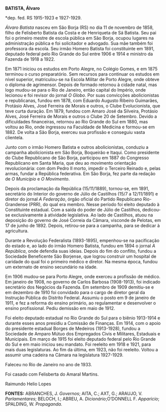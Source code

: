 **BATISTA, Álvaro**

\*dep. fed. RS 1915-1923 e 1927-1929.

*Álvaro Batista* nasceu em São Borja (RS) no dia 11 de novembro de 1858,
filho de Felisberto Batista da Costa e de Henriqueta de Sá Batista. Seu
pai foi o primeiro mestre de escola pública em São Borja, ocupou lugares
na administração pública e foi solicitador e advogado. Sua mãe também
foi professora da escola. Seu irmão Homero Batista foi constituinte em
1891, deputado federal pelo Rio Grande do Sul entre 1906 e 1914 e
ministro da Fazenda de 1918 a 1922.

Em 1871 iniciou os estudos em Porto Alegre, no Colégio Gomes, e em 1875
terminou o curso preparatório. Sem recursos para continuar os estudos em
nível superior, matriculou-se na Escola Militar de Porto Alegre, onde
obteve o diploma de agrimensor. Depois de formado retornou à cidade
natal, mas logo mudou-se para o Rio de Janeiro, então capital do
Império, onde lecionou e foi revisor do jornal *O Globo*. Por suas
convicções abolicionistas e republicanas, fundou em 1878, com Eduardo
Augusto Ribeiro Guimarães, Protásio Alves, José Ferreira de Morais e
outros, o Clube Evolucionista, que teve curta duração. Em 1879, fundou
com Amaro José da Silveira, Protásio Alves, José Ferreira de Morais e
outros o Clube 20 de Setembro. Devido a dificuldades financeiras,
retornou ao Rio Grande do Sul em 1880, mas voltou ao Rio, onde ingressou
na Faculdade de Medicina e formou-se em 1882. De volta a São Borja,
exerceu sua profissão e conseguiu vasta clientela.

Junto com o irmão Homero Batista e outros abolicionistas, conduziu a
campanha abolicionista em São Borja, Boqueirão e Itaqui. Como presidente
do Clube Republicano de São Borja, participou em 1887 do Congresso
Republicano em Santa Maria, que deu ao movimento orientação
revolucionária: com dom Pedro II morto, impedir o Terceiro Reinado e,
pelas armas, fundar a República federativa. Em São Borja, fez parte da
redação de *O Município* e *O Movimento*.

Depois da proclamação da República (15/11/1889), tornou-se, em 1891,
secretário do Interior do governo de Júlio de Castilhos (15/7 a
12/11/1891) e diretor do jornal *A Federação*, órgão oficial do Partido
Republicano Rio-Grandense (PRR), do qual era membro. Nesse período foi
eleito deputado à Constituinte estadual. Com a saída do poder de Júlio
de Castilhos, dedicou-se exclusivamente à atividade legislativa. Ao lado
de Castilhos, atuou na deposição do governo de José Correia da Câmara,
visconde de Pelotas, em 17 de junho de 1892. Depois, retirou-se para a
campanha, para se dedicar à agricultura.

Durante a Revolução Federalista (1893-1895), empenhou-se na pacificação
do estado e, ao lado do irmão Homero Batista, fundou em 1894 o jornal *A
República*, onde defendia suas ideias. Depois do fim do conflito, fundou
a Sociedade Beneficente São Borjense, que logrou construir um hospital
de caridade do qual foi o primeiro médico e diretor. Na mesma época,
fundou um externato de ensino secundário na idade.

Em 1906 mudou-se para Porto Alegre, onde exerceu a profissão de médico.
Em janeiro de 1908, no governo de Carlos Barbosa (1908-1913), foi
indicado secretário dos Negócios da Fazenda. Em setembro de 1909
demitiu-se e em dezembro de 1910 foi convidado para o cargo de diretor
geral da Instrução Pública do Distrito Federal. Assumiu o posto em 9 de
janeiro de 1911, e fez a reforma do ensino primário, ao regulamentar e
desenvolver o ensino profissional. Pediu demissão em maio de 1912.

Foi eleito deputado estadual no Rio Grande do Sul para o biênio
1913-1914 e durante esses anos presidiu a Comissão de Finanças. Em 1914,
com o apoio do presidente estadual Borges de Medeiros (1913-1928),
fundou a Sociedade de Amparo Mútuo dos Empregados Civis e Militares,
Estaduais e Municipais. Em março de 1915 foi eleito deputado federal
pelo Rio Grande do Sul e em maio iniciou seu mandato. Foi reeleito em
1918 e 1921, para mais duas legislaturas. Ao fim da última, em 1923, não
foi reeleito. Voltou a assumir uma cadeira na Câmara na legislatura
1927-1929.

Faleceu no Rio de Janeiro no ano de 1933.

Foi casado com Felisberta do Amaral Martins.

Raimundo Helio Lopes

**FONTES:** ABRANCHES, J. *Governos*; AITA, C.; AXT, G.; ARAUJO, V.
*Parlamentares*; BELOCH, I.; ABREU, A. *Dicionário*;O’DONNELL F.
*Apparicio*; SPALDING, W. *Propaganda.*
